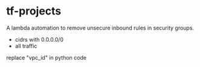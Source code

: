 # tf-projects


A lambda automation to remove unsecure inbound rules in security groups.
- cidrs with 0.0.0.0/0
- all traffic

replace "vpc_id" in python code